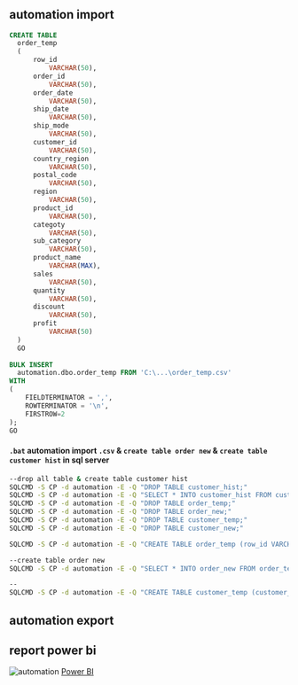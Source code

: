 # 
## automation import
```sql
CREATE TABLE
  order_temp
  (
      row_id
          VARCHAR(50), 
      order_id
          VARCHAR(50), 
      order_date
          VARCHAR(50), 
      ship_date
          VARCHAR(50),
      ship_mode
          VARCHAR(50), 
      customer_id
          VARCHAR(50),
      country_region
          VARCHAR(50), 
      postal_code
          VARCHAR(50), 
      region
          VARCHAR(50), 
      product_id
          VARCHAR(50),
      categoty
          VARCHAR(50),
      sub_category
          VARCHAR(50),
      product_name
          VARCHAR(MAX),
      sales
          VARCHAR(50),
      quantity
          VARCHAR(50),
      discount
          VARCHAR(50),
      profit
          VARCHAR(50)
  )
  GO
  
BULK INSERT 
  automation.dbo.order_temp FROM 'C:\...\order_temp.csv'
WITH
(
    FIELDTERMINATOR = ',',
    ROWTERMINATOR = '\n',
    FIRSTROW=2
);
GO
```
#### `.bat` automation import `.csv` & `create table order new` & `create table customer hist` in sql server
```bat
--drop all table & create table customer hist
SQLCMD -S CP -d automation -E -Q "DROP TABLE customer_hist;"
SQLCMD -S CP -d automation -E -Q "SELECT * INTO customer_hist FROM customer_temp;"
SQLCMD -S CP -d automation -E -Q "DROP TABLE order_temp;"
SQLCMD -S CP -d automation -E -Q "DROP TABLE order_new;"
SQLCMD -S CP -d automation -E -Q "DROP TABLE customer_temp;"
SQLCMD -S CP -d automation -E -Q "DROP TABLE customer_new;"

SQLCMD -S CP -d automation -E -Q "CREATE TABLE order_temp (row_id VARCHAR(50), order_id VARCHAR(50), order_date VARCHAR(50), ship_date VARCHAR(50), ship_mode VARCHAR(50), customer_id VARCHAR(50), country_region VARCHAR(50), postal_code VARCHAR(50), region VARCHAR(50), product_id VARCHAR(50), category VARCHAR(50), sub_category VARCHAR(50), product_name VARCHAR(MAX), sales VARCHAR(50), quantity VARCHAR(50), discount VARCHAR(50), profit VARCHAR(50)); BULK INSERT automation.dbo.order_temp FROM 'C:\...\order_temp.csv' WITH (FIELDTERMINATOR = ',', ROWTERMINATOR = '\n', FIRSTROW = 2);"

--create table order new
SQLCMD -S CP -d automation -E -Q "SELECT * INTO order_new FROM order_temp WHERE CONVERT(DATE, order_date) = CONVERT(DATE, GETDATE());"

--
SQLCMD -S CP -d automation -E -Q "CREATE TABLE customer_temp (customer_id VARCHAR(50), customer_name VARCHAR(50), segment VARCHAR(50), city VARCHAR(50), state VARCHAR(50)); BULK INSERT automation.dbo.customer_temp FROM 'C:\...\customer_temp.csv' WITH (FIELDTERMINATOR = ',', ROWTERMINATOR = '\n', FIRSTROW = 2);"
```
## automation export


## report power bi
![automation](https://user-images.githubusercontent.com/108328139/190431446-7d79e111-62cd-4b60-a729-d30b557a5b07.png)
[Power BI](https://app.powerbi.com/view?r=eyJrIjoiZDg0NTIxYTYtZjdmZS00ZGU0LThjYTYtNmIzYWVkMWFlYzNiIiwidCI6ImFmZjljYzU2LTVkYzAtNGMyZS1iNTlmLTZkY2JkMzI1NzM3YiIsImMiOjEwfQ%3D%3D&pageName=ReportSection)
